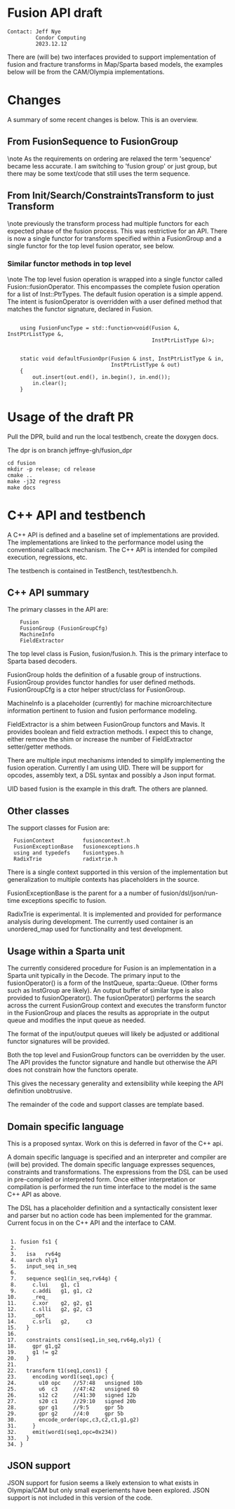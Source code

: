 # Fusion API draft

```
Contact: Jeff Nye
         Condor Computing
         2023.12.12
```

There are (will be) two interfaces provided to support implementation of fusion and fracture transforms in Map/Sparta based models, the examples below will be from the CAM/Olympia implementations.

# Changes

A summary of some recent changes is below. This is an overview.

## From FusionSequence to FusionGroup

\note As the requirements on ordering are relaxed the term 'sequence'
became less accurate. I am switching to 'fusion group' or just group,
but there may be some text/code that still uses the term sequence.

## From Init/Search/ConstraintsTransform to just Transform

\note previously the transform process had multiple functors for
each expected phase of the fusion process. This was restrictive for an
API. There is now a single functor for transform specified within
a FusionGroup and a single functor for the top level fusion operator, see below.

### Similar functor methods in top level

\note The top level fusion operation is wrapped into a single 
functor called Fusion::fusionOperator. This encompasses the complete
fusion operation for a list of Inst::PtrTypes. The default fusion operation
is a simple append. The intent is fusionOperator is overridden with a
user defined method that matches the functor signature, declared in
Fusion.


```

    using FusionFuncType = std::function<void(Fusion &, InstPtrListType &,
                                              InstPtrListType &)>;


    static void defaultFusionOpr(Fusion & inst, InstPtrListType & in,
                                 InstPtrListType & out)
    {
        out.insert(out.end(), in.begin(), in.end());
        in.clear();
    }

```

# Usage of the draft PR

Pull the DPR, build and run the local testbench, create the doxygen docs.

The dpr is on branch jeffnye-gh/fusion_dpr

```
cd fusion
mkdir -p release; cd release
cmake ..
make -j32 regress
make docs
```

# C++ API and testbench

A C++ API is defined and a baseline set of implementations are provided. 
The implementations are linked to the performance model using the conventional 
callback mechanism. The C++ API is intended for compiled execution, regressions, etc.

The testbench is contained in TestBench, test/testbench.h.

## C++ API summary


 The primary classes in the API are:

```
    Fusion
    FusionGroup (FusionGroupCfg)
    MachineInfo
    FieldExtractor
```

The top level class is Fusion, fusion/fusion.h.  This is the primary
interface to Sparta based decoders.

FusionGroup holds the definition of a fusable group of instructions. FusionGroup
provides functor handles for user defined methods. FusionGroupCfg is a
ctor helper struct/class for FusionGroup.

MachineInfo is a placeholder (currently) for machine microarchitecture information pertinent to fusion and fusion performance modeling.

FieldExtractor is a shim between FusionGroup functors and Mavis. It provides
boolean and field extraction methods. I expect this to change, either remove
the shim or increase the number of FieldExtractor setter/getter methods.

There are multiple input mechanisms intended to simplify implementing
the fusion operation. Currently I am using UID. There will be support
for opcodes, assembly text, a DSL syntax and possibly a Json input format.

UID based fusion is the example in this draft. The others are planned.

## Other classes

The support classes for Fusion are:

```
  FusionContext         fusioncontext.h
  FusionExceptionBase   fusionexceptions.h
  using and typedefs    fusiontypes.h
  RadixTrie             radixtrie.h
```

There is a single context supported in this version of the implementation but
generalization to multiple contexts has placeholders in the source.

FusionExceptionBase is the parent for a a number of fusion/dsl/json/run-time exceptions specific to fusion.

RadixTrie is experimental. It is implemented and provided for performance analysis during development. The currently used container is an unordered\_map 
used for functionality and test development.

## Usage within a Sparta unit

The currently considered procedure for Fusion is an implementation in a 
Sparta unit typically in the Decode. The primary input to the 
fusionOperator() is a form of the InstQueue, sparta::Queue<InstPtr>.
(Other forms such as InstGroup are likely).  An output buffer of similar type is also provided to fusionOperator(). The fusionOperator() performs the
search across the current FusionGroup context and executes the transform
functor in the FusionGroup and places the results as appropriate in the output
queue and modifies the input queue as needed. 

The format of the input/output queues will likely be adjusted or additional
functor signatures will be provided. 

Both the top level and FusionGroup functors can be overridden by the user. The
API provides the functor signature and handle but otherwise the API does
not constrain how the functors  operate.

This gives the necessary generality and extensibility while keeping the
API definition unobtrusive.

The remainder of the code and support classes are template based. 

## Domain specific language

This is a proposed syntax. Work on this is deferred  in favor of the 
C++ api.

A domain specific language is specified and an interpreter and compiler are (will be) provided.  The domain specific language expresses sequences, constraints and transformations. The expressions from the DSL can be used in pre-compiled or interpreted form. Once either interpretation or compilation is performed the run time interface to the model is the same C++ API as above.

The DSL has a placeholder definition and a syntactically consistent lexer
and parser but no action code has been implemented for the grammar. Current
focus in on the C++ API and the interface to CAM.

```

 1. fusion fs1 {
 2.
 3.   isa   rv64g
 4.   uarch oly1
 5.   input_seq in_seq
 6.
 7.   sequence seq1(in_seq,rv64g) {
 8.     c.lui    g1, c1
 9.     c.addi   g1, g1, c2
10.     _req_
11.     c.xor    g2, g2, g1
12.     c.slli   g2, g2, c3
13.     _opt_
14.     c.srli   g2,     c3
15.   }
16.
17.   constraints cons1(seq1,in_seq,rv64g,oly1) {
18.     gpr g1,g2
19.     g1 != g2
20.   }
21.
22.   transform t1(seq1,cons1) {
23.     encoding word1(seq1,opc) {
24.       u10 opc    //57:48   unsigned 10b
25.       u6  c3     //47:42   unsigned 6b
26.       s12 c2     //41:30   signed 12b
27.       s20 c1     //29:10   signed 20b
28.       gpr g1     //9:5     gpr 5b
29.       gpr g2     //4:0     gpr 5b
30.       encode_order(opc,c3,c2,c1,g1,g2)
31.     }
32.     emit(word1(seq1,opc=0x234))
33.   }
34. }
```

## JSON support

JSON support for fusion seems a likely extension to what exists in Olympia/CAM but only small experiements have been explored. JSON support is not included in this version of the code.
